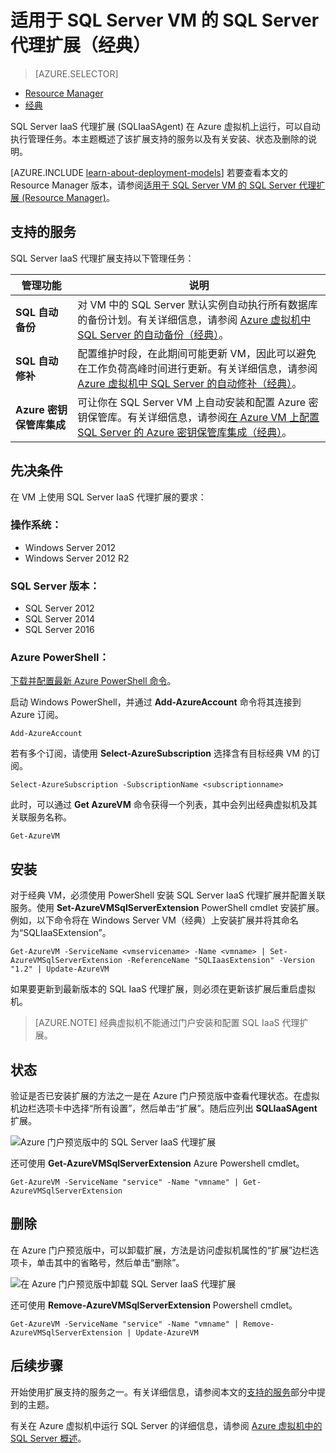 <properties
	pageTitle="适用于 SQL Server VM 的 SQL Server 代理扩展（经典）| Azure"
	description="本主题介绍如何管理可以自动执行特定 SQL Server 管理任务的 SQL Server 代理扩展。这些任务包括自动备份、自动修补和 Azure 密钥保管库集成。本主题使用经典部署模式。"
	services="virtual-machines-windows"
	documentationCenter=""
	authors="rothja"
	manager="jhubbard"
	editor=""
	tags="azure-service-management"/>  


<tags
	ms.service="virtual-machines-windows"
	ms.devlang="na"
	ms.topic="article"
	ms.tgt_pltfrm="vm-windows-sql-server"
	ms.workload="infrastructure-services"
	ms.date="09/26/2016"
	wacn.date=""
	ms.author="jroth"/>

# 适用于 SQL Server VM 的 SQL Server 代理扩展（经典）

> [AZURE.SELECTOR]
- [Resource Manager](/documentation/articles/virtual-machines-windows-sql-server-agent-extension/)
- [经典](/documentation/articles/virtual-machines-windows-classic-sql-server-agent-extension/)

SQL Server IaaS 代理扩展 (SQLIaaSAgent) 在 Azure 虚拟机上运行，可以自动执行管理任务。本主题概述了该扩展支持的服务以及有关安装、状态及删除的说明。

[AZURE.INCLUDE [learn-about-deployment-models](../../includes/learn-about-deployment-models-classic-include.md)] 若要查看本文的 Resource Manager 版本，请参阅[适用于 SQL Server VM 的 SQL Server 代理扩展 (Resource Manager)](/documentation/articles/virtual-machines-windows-sql-server-agent-extension/)。

## <a name="supported-services"></a>支持的服务

SQL Server IaaS 代理扩展支持以下管理任务：

| 管理功能 | 说明 |
|---------------------|-------------------------------|
| **SQL 自动备份** | 对 VM 中的 SQL Server 默认实例自动执行所有数据库的备份计划。有关详细信息，请参阅 [Azure 虚拟机中 SQL Server 的自动备份（经典）](/documentation/articles/virtual-machines-windows-classic-sql-automated-backup/)。|
| **SQL 自动修补** | 配置维护时段，在此期间可能更新 VM，因此可以避免在工作负荷高峰时间进行更新。有关详细信息，请参阅 [Azure 虚拟机中 SQL Server 的自动修补（经典）](/documentation/articles/virtual-machines-windows-classic-sql-automated-patching/)。|
| **Azure 密钥保管库集成** | 可让你在 SQL Server VM 上自动安装和配置 Azure 密钥保管库。有关详细信息，请参阅[在 Azure VM 上配置 SQL Server 的 Azure 密钥保管库集成（经典）](/documentation/articles/virtual-machines-windows-classic-ps-sql-keyvault/)。|

## 先决条件

在 VM 上使用 SQL Server IaaS 代理扩展的要求：

### 操作系统：

- Windows Server 2012
- Windows Server 2012 R2

### SQL Server 版本：

- SQL Server 2012
- SQL Server 2014
- SQL Server 2016

### Azure PowerShell：

[下载并配置最新 Azure PowerShell 命令](/documentation/articles/powershell-install-configure/)。

启动 Windows PowerShell，并通过 **Add-AzureAccount** 命令将其连接到 Azure 订阅。

	Add-AzureAccount

若有多个订阅，请使用 **Select-AzureSubscription** 选择含有目标经典 VM 的订阅。

	Select-AzureSubscription -SubscriptionName <subscriptionname>

此时，可以通过 **Get AzureVM** 命令获得一个列表，其中会列出经典虚拟机及其关联服务名称。

	Get-AzureVM

## 安装

对于经典 VM，必须使用 PowerShell 安装 SQL Server IaaS 代理扩展并配置关联服务。使用 **Set-AzureVMSqlServerExtension** PowerShell cmdlet 安装扩展。例如，以下命令将在 Windows Server VM（经典）上安装扩展并将其命名为“SQLIaaSExtension”。

	Get-AzureVM -ServiceName <vmservicename> -Name <vmname> | Set-AzureVMSqlServerExtension -ReferenceName "SQLIaasExtension" -Version "1.2" | Update-AzureVM

如果要更新到最新版本的 SQL IaaS 代理扩展，则必须在更新该扩展后重启虚拟机。

>[AZURE.NOTE] 经典虚拟机不能通过门户安装和配置 SQL IaaS 代理扩展。

## 状态

验证是否已安装扩展的方法之一是在 Azure 门户预览版中查看代理状态。在虚拟机边栏选项卡中选择“所有设置”，然后单击“扩展”。随后应列出 **SQLIaaSAgent** 扩展。

![Azure 门户预览版中的 SQL Server IaaS 代理扩展](./media/virtual-machines-windows-classic-sql-server-agent-extension/azure-sql-server-iaas-agent-portal.png)

还可使用 **Get-AzureVMSqlServerExtension** Azure Powershell cmdlet。

	Get-AzureVM -ServiceName "service" -Name "vmname" | Get-AzureVMSqlServerExtension

## 删除   

在 Azure 门户预览版中，可以卸载扩展，方法是访问虚拟机属性的“扩展”边栏选项卡，单击其中的省略号，然后单击“删除”。

![在 Azure 门户预览版中卸载 SQL Server IaaS 代理扩展](./media/virtual-machines-windows-classic-sql-server-agent-extension/azure-sql-server-iaas-agent-uninstall.png)

还可使用 **Remove-AzureVMSqlServerExtension** Powershell cmdlet。

	Get-AzureVM -ServiceName "service" -Name "vmname" | Remove-AzureVMSqlServerExtension | Update-AzureVM

## 后续步骤

开始使用扩展支持的服务之一。有关详细信息，请参阅本文的[支持的服务](#supported-services)部分中提到的主题。

有关在 Azure 虚拟机中运行 SQL Server 的详细信息，请参阅 [Azure 虚拟机中的 SQL Server 概述](/documentation/articles/virtual-machines-windows-sql-server-iaas-overview/)。

<!---HONumber=Mooncake_Quality_Review_1215_2016-->